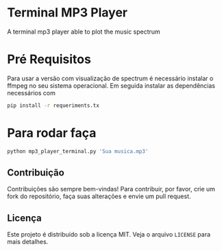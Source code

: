 # Terminal MP3 Player
A terminal mp3 player able to plot the music spectrum

# Pré Requisitos
Para usar a versão com visualização de spectrum é necessário instalar o ffmpeg no seu sistema operacional.
Em seguida instalar as dependências necessários com
```bash
pip install -r requeriments.tx
```

# Para rodar faça
```bash
python mp3_player_terminal.py 'Sua musica.mp3'
```

## Contribuição

Contribuições são sempre bem-vindas! Para contribuir, por favor, crie um fork do repositório, faça suas alterações e envie um pull request.

## Licença

Este projeto é distribuído sob a licença MIT. Veja o arquivo `LICENSE` para mais detalhes.